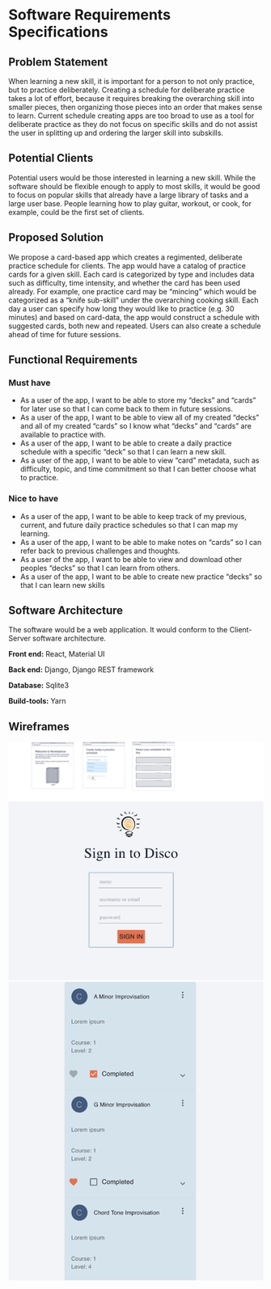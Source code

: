 # Software Requirements Specifications

## Problem Statement 

When learning a new skill, it is important for a person to not only practice, but to practice deliberately. Creating a schedule for deliberate practice takes a lot of effort, because it requires breaking the overarching skill into smaller pieces, then organizing those pieces into an order that makes sense to learn. Current schedule creating apps are too broad to use as a tool for deliberate practice as they do not focus on specific skills and do not assist the user in splitting up and ordering the larger skill into subskills.


## Potential Clients
Potential users would be those interested in learning a new skill. While the software should be flexible enough to apply to most skills, it would be good to focus on popular skills that already have a large library of tasks and a large user base. People learning how to play guitar, workout, or cook, for example, could be the first set of clients. 


## Proposed Solution
We propose a card-based app which creates a regimented, deliberate practice schedule for clients. The app would have a catalog of practice cards for a given skill. Each card is categorized by type and includes data such as difficulty, time intensity, and whether the card has been used already. For example, one practice card may be “mincing” which would be categorized as a “knife sub-skill” under the overarching cooking skill. Each day a user can specify how long they would like to practice (e.g. 30 minutes) and based on card-data, the app would construct a schedule with suggested cards, both new and repeated. Users can also create a schedule ahead of time for future sessions.

## Functional Requirements


### Must have
- As a user of the app, I want to be able to store my “decks” and “cards” for later use so that I can come back to them in future sessions.
- As a user of the app, I want to be able to view all of my created “decks” and all of my created “cards” so I know what “decks” and “cards” are available to practice with.
- As a user of the app, I want to be able to create a daily practice schedule with a specific “deck” so that I can learn a new skill.
- As a user of the app, I want to be able to view “card” metadata, such as difficulty, topic, and time commitment so that I can better choose what to practice.


### Nice to have
- As a user of the app, I want to be able to keep track of my previous, current, and future daily practice schedules so that I can map my learning.
- As a user of the app, I want to be able to make notes on “cards” so I can refer back to previous challenges and thoughts.
- As a user of the app, I want to be able to view and download other peoples “decks” so that I can learn from others.
- As a user of the app, I want to be able to create new practice “decks” so that I can learn new skills


## Software Architecture
The software would be a web application. It would conform to the Client-Server software architecture.

**Front end:** React, Material UI

**Back end:** Django, Django REST framework

**Database:** Sqlite3

**Build-tools:** Yarn

## Wireframes
![](wireframe2.png)
![](login.png)
![](card.png)
